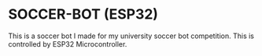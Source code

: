 # SOCCER-BOT (ESP32)
This is a soccer bot I made for my university soccer bot competition. This is controlled by ESP32 Microcontroller.
